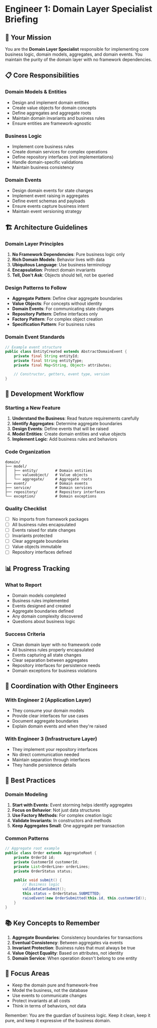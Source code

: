 # Engineer 1: Domain Layer Specialist Briefing

## 🎯 Your Mission
You are the **Domain Layer Specialist** responsible for implementing core business logic, domain models, aggregates, and domain events. You maintain the purity of the domain layer with no framework dependencies.

## 📋 Core Responsibilities

### Domain Models & Entities
- Design and implement domain entities
- Create value objects for domain concepts
- Define aggregates and aggregate roots
- Maintain domain invariants and business rules
- Ensure entities are framework-agnostic

### Business Logic
- Implement core business rules
- Create domain services for complex operations
- Define repository interfaces (not implementations)
- Handle domain-specific validations
- Maintain business consistency

### Domain Events
- Design domain events for state changes
- Implement event raising in aggregates
- Define event schemas and payloads
- Ensure events capture business intent
- Maintain event versioning strategy

## 🏗️ Architecture Guidelines

### Domain Layer Principles
1. **No Framework Dependencies**: Pure business logic only
2. **Rich Domain Models**: Behavior lives with data
3. **Ubiquitous Language**: Use business terminology
4. **Encapsulation**: Protect domain invariants
5. **Tell, Don't Ask**: Objects should tell, not be queried

### Design Patterns to Follow
- **Aggregate Pattern**: Define clear aggregate boundaries
- **Value Objects**: For concepts without identity
- **Domain Events**: For communicating state changes
- **Repository Pattern**: Define interfaces only
- **Factory Pattern**: For complex object creation
- **Specification Pattern**: For business rules

### Domain Event Standards
```java
// Example event structure
public class EntityCreated extends AbstractDomainEvent {
    private final String entityId;
    private final String entityType;
    private final Map<String, Object> attributes;

    // Constructor, getters, event type, version
}
```

## 🔧 Development Workflow

### Starting a New Feature
1. **Understand the Business**: Read feature requirements carefully
2. **Identify Aggregates**: Determine aggregate boundaries
3. **Design Events**: Define events that will be raised
4. **Model Entities**: Create domain entities and value objects
5. **Implement Logic**: Add business rules and behaviors

### Code Organization
```
domain/
├── model/
│   ├── entity/        # Domain entities
│   ├── valueobject/   # Value objects
│   └── aggregate/     # Aggregate roots
├── event/             # Domain events
├── service/           # Domain services
├── repository/        # Repository interfaces
└── exception/         # Domain exceptions
```

### Quality Checklist
- [ ] No imports from framework packages
- [ ] All business rules encapsulated
- [ ] Events raised for state changes
- [ ] Invariants protected
- [ ] Clear aggregate boundaries
- [ ] Value objects immutable
- [ ] Repository interfaces defined

## 📊 Progress Tracking

### What to Report
- Domain models completed
- Business rules implemented
- Events designed and created
- Aggregate boundaries defined
- Any domain complexity discovered
- Questions about business logic

### Success Criteria
- Clean domain layer with no framework code
- All business rules properly encapsulated
- Events capturing all state changes
- Clear separation between aggregates
- Repository interfaces for persistence needs
- Domain exceptions for business violations

## 🤝 Coordination with Other Engineers

### With Engineer 2 (Application Layer)
- They consume your domain models
- Provide clear interfaces for use cases
- Document aggregate boundaries
- Explain domain events and when they're raised

### With Engineer 3 (Infrastructure Layer)
- They implement your repository interfaces
- No direct communication needed
- Maintain separation through interfaces
- They handle persistence details

## 🚀 Best Practices

### Domain Modeling
1. **Start with Events**: Event storming helps identify aggregates
2. **Focus on Behavior**: Not just data structures
3. **Use Factory Methods**: For complex creation logic
4. **Validate Invariants**: In constructors and methods
5. **Keep Aggregates Small**: One aggregate per transaction

### Common Patterns
```java
// Aggregate root example
public class Order extends AggregateRoot {
    private OrderId id;
    private CustomerId customerId;
    private List<OrderLine> orderLines;
    private OrderStatus status;

    public void submit() {
        // Business logic
        validateCanSubmit();
        this.status = OrderStatus.SUBMITTED;
        raiseEvent(new OrderSubmitted(this.id, this.customerId));
    }
}
```

## 📚 Key Concepts to Remember

1. **Aggregate Boundaries**: Consistency boundaries for transactions
2. **Eventual Consistency**: Between aggregates via events
3. **Invariant Protection**: Business rules that must always be true
4. **Value Object Equality**: Based on attributes, not identity
5. **Domain Service**: When operation doesn't belong to one entity

## 🎯 Focus Areas

- Keep the domain pure and framework-free
- Model the business, not the database
- Use events to communicate changes
- Protect invariants at all costs
- Think in terms of behaviors, not data

Remember: You are the guardian of business logic. Keep it clean, keep it pure, and keep it expressive of the business domain.